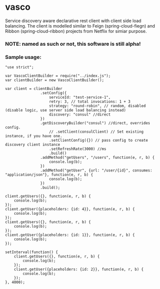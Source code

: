 # vasco
Service discovery aware declarative rest client with client side load balancing.
The client is modelled similar to Feign (spring-cloud-fiegn) and Ribbon (spring-cloud-ribbon) projects from Netflix for simiar purpose.

### NOTE: named as such or not, this software is still alpha!

### Sample usage:
```
"use strict";

var VascoClientBuilder = require("../index.js");
var clientBuilder = new VascoClientBuilder();

var client = clientBuilder
                .setConfig({
                    serviceId: "test-service-1",
                    retry: 3, // total invocations: 1 + 3
                    strategy: "round-robin", // random, disabled (disable logic, use server side load balancing instead)
                    discovery: "consul" //direct
                })
                .getDiscoveryBuilder("consul") //direct, overrides config.
                    // .setClient(consulClient) // Set existing instance, if you have one.
                    .setClientConfig({}) // pass config to create discovery client instance
                    .setRefreshRate(3000) //ms
                    .build()
                .addMethod("getUsers", "/users", function(e, r, b) {
                    console.log(b);
                })
                .addMethod("getUser", {url: "/user/{id}", consumes: "application/json"}, function(e, r, b) {
                    console.log(b);
                })
                .build();

client.getUsers({}, function(e, r, b) {
    console.log(b);
});
client.getUser({placeholders: {id: 4}}, function(e, r, b) {
    console.log(b);
});
client.getUsers({}, function(e, r, b) {
    console.log(b);
});
client.getUser({placeholders: {id: 1}}, function(e, r, b) {
    console.log(b);
});

setInterval(function() {
    client.getUsers({}, function(e, r, b) {
        console.log(b);
    });
    client.getUser({placeholders: {id: 2}}, function(e, r, b) {
        console.log(b);
    });
}, 4000);
```
